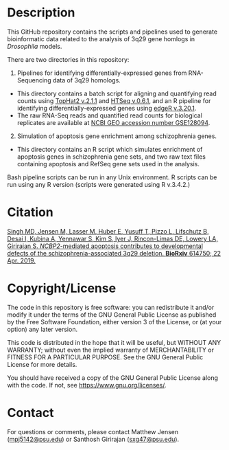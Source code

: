 # Description

This GitHub repository contains the scripts and pipelines used to generate bioinformatic data related to the analysis of 3q29 gene homlogs in *Drosophila* models.

There are two directories in this repository: 

1. Pipelines for identifying differentially-expressed genes from RNA-Sequencing data of 3q29 homologs. 
  * This directory contains a batch script for aligning and quantifying read counts using [TopHat2 v.2.1.1](https://ccb.jhu.edu/software/tophat/index.shtml) and [HTSeq v.0.6.1](https://htseq.readthedocs.io/en/release_0.11.1/), and an R pipeline for identifying differentially-expressed genes using [edgeR v.3.20.1](https://bioconductor.org/packages/release/bioc/html/edgeR.html).  
  * The raw RNA-Seq reads and quantified read counts for biological replicates are available at [NCBI GEO accession number GSE128094](https://www.ncbi.nlm.nih.gov/geo/query/acc.cgi?&acc=GSE128094).

2. Simulation of apoptosis gene enrichment among schizophrenia genes.
 * This directory contains an R script which simulates enrichment of apoptosis genes in schizophrenia gene sets, and two raw text files containing apoptosis and RefSeq gene sets used in the analysis.

Bash pipeline scripts can be run in any Unix environment. R scripts can be run using any R version (scripts were generated using R v.3.4.2.)

# Citation
[Singh MD, Jensen M, Lasser M, Huber E, Yusuff T, Pizzo L, Lifschutz B, Desai I, Kubina A, Yennawar S, Kim S, Iyer J, Rincon-Limas DE, Lowery LA, Girirajan S. *NCBP2*-mediated apoptosis contributes to developmental defects of the schizophrenia-associated 3q29 deletion. **BioRxiv** 614750; 22 Apr. 2019.](https://www.biorxiv.org/content/10.1101/614750v1)

# Copyright/License
The code in this repository is free software: you can redistribute it and/or modify
it under the terms of the GNU General Public License as published by
the Free Software Foundation, either version 3 of the License, or
(at your option) any later version.

This code is distributed in the hope that it will be useful,
but WITHOUT ANY WARRANTY; without even the implied warranty of
MERCHANTABILITY or FITNESS FOR A PARTICULAR PURPOSE.  See the
GNU General Public License for more details.

You should have received a copy of the GNU General Public License
along with the code.  If not, see <https://www.gnu.org/licenses/>.

# Contact
For questions or comments, please contact Matthew Jensen (mpj5142@psu.edu) or Santhosh Girirajan (sxg47@psu.edu).